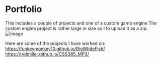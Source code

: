 # Portfolio
This includes a couple of projects and one of a custom game engine
The custom engine project is rather large in size so I to upload it as a zip.
![image](https://github.com/tydmiller/Portfolio/assets/70169338/9c00b695-8bd8-4337-85d2-16552f3c7125)

Here are some of the projects I have worked on:
https://funkeymonkey10.github.io/BigWhiteFish/
https://tydmiller.github.io/CSS385_MP3/
